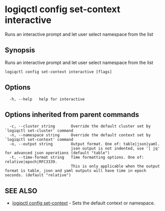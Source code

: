 # logiqctl config set-context interactive

Runs an interactive prompt and let user select namespace from the list

## Synopsis

Runs an interactive prompt and let user select namespace from the list

```text
logiqctl config set-context interactive [flags]
```

## Options

```text
  -h, --help   help for interactive
```

## Options inherited from parent commands

```text
  -c, --cluster string       Override the default cluster set by `logiqctl set-cluster' command
  -n, --namespace string     Override the default context set by `logiqctl set-context' command
  -o, --output string        Output format. One of: table|json|yaml. 
                             json output is not indented, use '| jq' for advanced json operations (default "table")
  -t, --time-format string   Time formatting options. One of: relative|epoch|RFC3339. 
                             This is only applicable when the output format is table. json and yaml outputs will have time in epoch seconds. (default "relative")
```

## SEE ALSO

* [logiqctl config set-context](logiqctl_config_set-context.md)     - Sets the default context or namespace.

